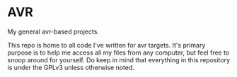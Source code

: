 # AVR
My general avr-based projects.

This repo is home to all code I've written for avr targets. It's primary purpose is to help me access all my files from any computer, but feel free to snoop around for yourself.
Do keep in mind that everything in this repository is under the GPLv3 unless otherwise noted.

